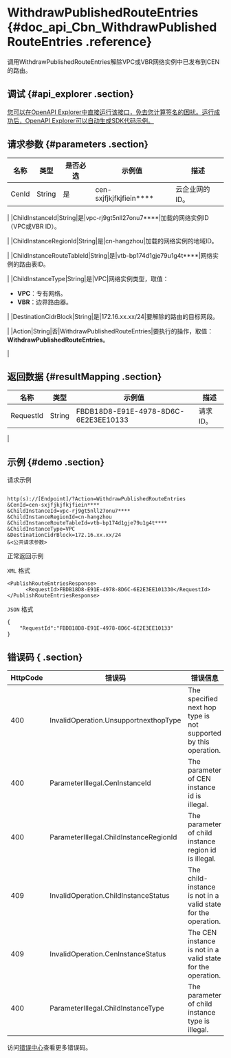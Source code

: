 # WithdrawPublishedRouteEntries {#doc_api_Cbn_WithdrawPublishedRouteEntries .reference}

调用WithdrawPublishedRouteEntries解除VPC或VBR网络实例中已发布到CEN的路由。

## 调试 {#api_explorer .section}

[您可以在OpenAPI Explorer中直接运行该接口，免去您计算签名的困扰。运行成功后，OpenAPI Explorer可以自动生成SDK代码示例。](https://api.aliyun.com/#product=Cbn&api=WithdrawPublishedRouteEntries&type=RPC&version=2017-09-12)

## 请求参数 {#parameters .section}

|名称|类型|是否必选|示例值|描述|
|--|--|----|---|--|
|CenId|String|是|cen-sxjfjkjfkjfiein\*\*\*\*|云企业网的ID。

 |
|ChildInstanceId|String|是|vpc-rj9gt5nll27onu7\*\*\*\*|加载的网络实例ID（VPC或VBR ID）。

 |
|ChildInstanceRegionId|String|是|cn-hangzhou|加载的网络实例的地域ID。

 |
|ChildInstanceRouteTableId|String|是|vtb-bp174d1gje79u1g4t\*\*\*\*|网络实例的路由表ID。

 |
|ChildInstanceType|String|是|VPC|网络实例类型，取值：

 -   **VPC**：专有网络。
-   **VBR**：边界路由器。

 |
|DestinationCidrBlock|String|是|172.16.xx.xx/24|要解除的路由的目标网段。

 |
|Action|String|否|WithdrawPublishedRouteEntries|要执行的操作，取值： **WithdrawPublishedRouteEntries**。

 |

## 返回数据 {#resultMapping .section}

|名称|类型|示例值|描述|
|--|--|---|--|
|RequestId|String|FBDB18D8-E91E-4978-8D6C-6E2E3EE10133|请求ID。

 |

## 示例 {#demo .section}

请求示例

``` {#request_demo}

http(s)://[Endpoint]/?Action=WithdrawPublishedRouteEntries
&CenId=cen-sxjfjkjfkjfiein****
&ChildInstanceId=vpc-rj9gt5nll27onu7****
&ChildInstanceRegionId=cn-hangzhou
&ChildInstanceRouteTableId=vtb-bp174d1gje79u1g4t****
&ChildInstanceType=VPC
&DestinationCidrBlock=172.16.xx.xx/24
&<公共请求参数>

```

正常返回示例

`XML` 格式

``` {#xml_return_success_demo}
<PublishRouteEntriesResponse>
      <RequestId>FBDB18D8-E91E-4978-8D6C-6E2E3EE101330</RequestId>
</PublishRouteEntriesResponse>
```

`JSON` 格式

``` {#json_return_success_demo}
{
	"RequestId":"FBDB18D8-E91E-4978-8D6C-6E2E3EE10133"
}
```

## 错误码 { .section}

|HttpCode|错误码|错误信息|描述|
|--------|---|----|--|
|400|InvalidOperation.UnsupportnexthopType|The specified next hop type is not supported by this operation.|操作不支持该nexthopType|
|400|ParameterIllegal.CenInstanceId|The parameter of CEN instance id is illegal.|云企业网ID不正确|
|400|ParameterIllegal.ChildInstanceRegionId|The parameter of child instance region id is illegal.|网络实例所属地域信息不正确。|
|409|InvalidOperation.ChildInstanceStatus|The child-instance is not in a valid state for the operation.|网络子实例正在处理状态，请稍后再操作|
|409|InvalidOperation.CenInstanceStatus|The CEN instance is not in a valid state for the operation.|CEN实例正在处理状态，请稍后再操作|
|400|ParameterIllegal.ChildInstanceType|The parameter of child instance type is illegal.|网络子实例类型不正确|

访问[错误中心](https://error-center.aliyun.com/status/product/Cbn)查看更多错误码。

